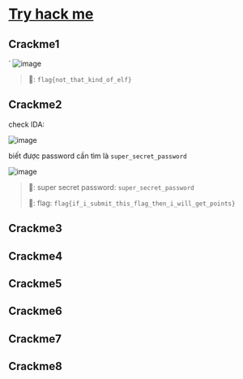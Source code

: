 #  [Try hack me](https://tryhackme.com/r/room/reverselfiles)
## Crackme1
`
![image](https://github.com/1Nhihi/Wargame/assets/127366803/99bb359a-5cee-44a9-815a-abbe4530e898)

> 🚩: `flag{not_that_kind_of_elf}`

## Crackme2
check IDA:

![image](https://github.com/1Nhihi/Wargame/assets/127366803/42ecd302-5683-4c37-8068-fc5a117be753)

biết được password cần tìm là `super_secret_password`

![image](https://github.com/1Nhihi/Wargame/assets/127366803/0596b36b-3edc-46b1-ac84-ce920eac4eb9)

> 🚩: super secret password: `super_secret_password`
> 
> 🚩: flag: `flag{if_i_submit_this_flag_then_i_will_get_points}`


## Crackme3
## Crackme4
## Crackme5
## Crackme6
## Crackme7
## Crackme8
